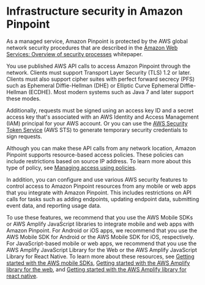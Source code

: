 # Infrastructure security in Amazon Pinpoint<a name="security-infrastructure-security"></a>

As a managed service, Amazon Pinpoint is protected by the AWS global network security procedures that are described in the [Amazon Web Services: Overview of security processes](https://d0.awsstatic.com/whitepapers/Security/AWS_Security_Whitepaper.pdf) whitepaper\.

You use published AWS API calls to access Amazon Pinpoint through the network\. Clients must support Transport Layer Security \(TLS\) 1\.2 or later\. Clients must also support cipher suites with perfect forward secrecy \(PFS\) such as Ephemeral Diffie\-Hellman \(DHE\) or Elliptic Curve Ephemeral Diffie\-Hellman \(ECDHE\)\. Most modern systems such as Java 7 and later support these modes\. 

Additionally, requests must be signed using an access key ID and a secret access key that's associated with an AWS Identity and Access Management \(IAM\) principal for your AWS account\. Or you can use the [AWS Security Token Service](https://docs.aws.amazon.com/STS/latest/APIReference/Welcome.html) \(AWS STS\) to generate temporary security credentials to sign requests\.

Although you can make these API calls from any network location, Amazon Pinpoint supports resource\-based access policies\. These policies can include restrictions based on source IP address\. To learn more about this type of policy, see [Managing access using policies](security-iam.md#security_iam_access-manage)\.

In addition, you can configure and use various AWS security features to control access to Amazon Pinpoint resources from any mobile or web apps that you integrate with Amazon Pinpoint\. This includes restrictions on API calls for tasks such as adding endpoints, updating endpoint data, submitting event data, and reporting usage data\. 

To use these features, we recommend that you use the AWS Mobile SDKs or AWS Amplify JavaScript libraries to integrate mobile and web apps with Amazon Pinpoint\. For Android or iOS apps, we recommend that you use the AWS Mobile SDK for Android or the AWS Mobile SDK for iOS, respectively\. For JavaScript\-based mobile or web apps, we recommend that you use the AWS Amplify JavaScript Library for the Web or the AWS Amplify JavaScript Library for React Native\. To learn more about these resources, see [Getting started with the AWS mobile SDKs](https://docs.aws.amazon.com/aws-mobile/latest/developerguide/getting-started.html), [Getting started with the AWS Amplify library for the web](https://docs.aws.amazon.com/aws-mobile/latest/developerguide/web-getting-started.html), and [Getting started with the AWS Amplify library for react native](https://docs.aws.amazon.com/aws-mobile/latest/developerguide/react-native-getting-started.html)\.